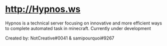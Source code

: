 
# http://Hypnos.ws
Hypnos is a technical server focusing on innovative and more efficient ways to complete automated task in minecraft.
Currently under development

Created by: NotCreative#0041 & samipourquoi#9267

